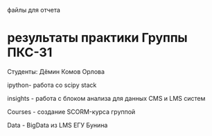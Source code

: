 файлы для отчета 

результаты практики Группы ПКС-31 
========================
Студенты: Дёмин Комов  Орлова

ipython- работа co scipy stack

insights - работа с блоком анализа для данных CMS и LMS систем

Courses - создание SCORM-курса группой

Data - BigData из LMS ЕГУ Бунина
